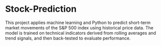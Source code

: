 # Stock-Prediction
This project applies machine learning and Python to predict short-term market movements of the S&amp;P 500 index using historical price data. The model is trained on technical indicators derived from rolling averages and trend signals, and then back-tested to evaluate performance.

